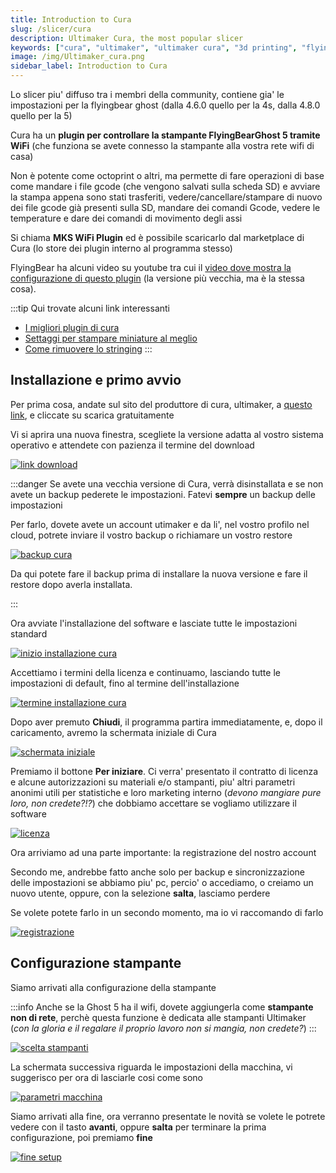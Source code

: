 ```yaml
---
title: Introduction to Cura
slug: /slicer/cura
description: Ultimaker Cura, the most popular slicer
keywords: ["cura", "ultimaker", "ultimaker cura", "3d printing", "flyingbear", "flying bear", "flyingbear ghost", "slicer", "slicing"]
image: /img/Ultimaker_cura.png
sidebar_label: Introduction to Cura
---
```


Lo slicer piu' diffuso tra i membri della community, contiene gia' le impostazioni per la flyingbear ghost (dalla 4.6.0 quello per la 4s, dalla 4.8.0 quello per la 5)

Cura ha un **plugin per controllare la stampante FlyingBearGhost 5 tramite WiFi** (che funziona se avete connesso la stampante alla vostra rete wifi di casa) 

Non è potente come octoprint o altri, ma permette di fare operazioni di base come mandare i file gcode (che vengono salvati sulla scheda SD) e avviare la stampa appena sono stati trasferiti, vedere/cancellare/stampare di nuovo dei file gcode già presenti sulla SD, mandare dei comandi Gcode, vedere le temperature e dare dei comandi di movimento degli assi

Si chiama **MKS WiFi Plugin** ed è possibile scaricarlo dal marketplace di Cura (lo store dei plugin interno al programma stesso)

FlyingBear ha alcuni video su youtube tra cui il [video dove mostra la configurazione di questo plugin](https://www.youtube.com/watch?v=cTkhWAsnMXE&t=420s)  (la versione più vecchia, ma è la stessa cosa).

:::tip
Qui trovate alcuni link interessanti

*  [I migliori plugin di cura](https://all3dp.com/2/5-must-have-cura-plugins)
*  [Settaggi per stampare miniature al meglio](https://www.youtube.com/watch?v=AqEWl51s9Rw)
*  [Come rimuovere lo stringing](https://youtu.be/_QRb54zVPfQ)
:::
## Installazione e primo avvio

Per prima cosa, andate sul sito del produttore di cura, ultimaker, a [questo link](https://ultimaker.com/it/software/ultimaker-cura), e cliccate su scarica gratuitamente

Vi si aprira una nuova finestra, scegliete la versione adatta al vostro sistema operativo ​e attendete con pazienza il termine del download

[ ![link download](/img/link_download.PNG) ](/img/link_download.PNG)


:::danger
Se avete una vecchia versione di Cura, verrà disinstallata e se non avete un backup pederete le impostazioni. Fatevi **sempre** un backup delle impostazioni

Per farlo, dovete avete un account utimaker e da li', nel vostro profilo nel cloud, potrete inviare il vostro backup o richiamare un vostro restore

[ ![backup cura](/img/backup_cura.png) ](/img/backup_cura.png)

Da qui potete fare il backup prima di installare la nuova versione e fare il restore dopo averla installata.


:::

Ora avviate l'installazione del software e lasciate tutte le impostazioni standard

[ ![inizio installazione cura](/img/install_cura_inizio.PNG) ](/img/install_cura_inizio.PNG)
  
Accettiamo i termini della licenza e continuamo, lasciando tutte le impostazioni di default, fino al termine dell'installazione

[ ![termine installazione cura](/img/termine_installazione.PNG) ](/img/termine_installazione.PNG)

Dopo aver premuto **Chiudi**, il programma partira immediatamente, e, dopo il caricamento, avremo la schermata iniziale di Cura

[ ![schermata iniziale](/img/prima_schermata_di_cura.PNG) ](/img/prima_schermata_di_cura.PNG)


Premiamo il bottone **Per iniziare**. Ci verra' presentato il contratto di licenza e alcune autorizzazioni su materiali e/o stampanti, piu' altri parametri anonimi utili per statistiche e loro marketing interno (*devono mangiare pure loro, non credete?!?*) che dobbiamo accettare se vogliamo utilizzare il software

[ ![licenza](/img/licenza.PNG) ](/img/licenza.PNG)


Ora arriviamo ad una parte importante: la registrazione del nostro account

Secondo me, andrebbe fatto anche solo per backup e sincronizzazione delle impostazioni se abbiamo piu' pc, percio' o accediamo, o creiamo un nuovo utente, oppure, con la selezione **salta**, lasciamo perdere

Se volete potete farlo in un secondo momento, ma io vi raccomando di farlo

[ ![registrazione](/img/registrazione.PNG) ](/img/registrazione.PNG)


## Configurazione stampante

Siamo arrivati alla configurazione della stampante 

:::info
Anche se la Ghost 5 ha il wifi, dovete aggiungerla come **stampante non di rete**, perchè questa funzione è dedicata alle stampanti Ultimaker (*con la  gloria e il regalare il proprio lavoro non si mangia, non credete?*)
:::

[ ![scelta stampanti](/img/scelta_stampanti.PNG) ](/img/scelta_stampanti.PNG)


La schermata successiva riguarda le impostazioni della macchina, vi suggerisco per ora di lasciarle cosi come sono

[ ![parametri macchina](/img/parametri_macchina.PNG) ](/img/parametri_macchina.PNG)
  
Siamo arrivati alla fine, ora verranno presentate le novità se volete le potrete vedere con il tasto **avanti**, oppure **salta**  per terminare la prima configurazione, poi premiamo **fine**

[ ![fine setup](/img/fine_setup.PNG) ](/img/fine_setup.PNG)
